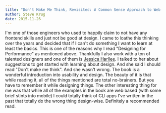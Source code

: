 ```yaml
---
title: "Don't Make Me Think, Revisited: A Common Sense Approach to Web Usability"
author: Steve Krug
date: 2015-11-26
---
```


I'm one of those engineers who used to happily claim to not have any frontend skills and just not be good at design. I came to loathe this thinking over the years and decided that if I can't do something I want to learn at least the basics. This is one of the reasons why I read "Designing for Performance" as mentioned above. Thankfully I also work with a ton of talented designers
and one of them is [Jessica Harllee](https://twitter.com/harllee). I talked to her about suggestions to get started with learning about design. And she said I should read "Don't make me think". And she wasn't wrong. The book is a wonderful introduction into usability and design. The beauty of it is that while reading it, all of the things mentioned are total no-brainers. But you have to remember it while designing things. The other interesting thing for me was
that while all of the examples in the book are web based (with some brief stints into mobile) I could totally think of CLI apps I've written in the past that totally do the wrong thing design-wise. Definitely a recommended read.


